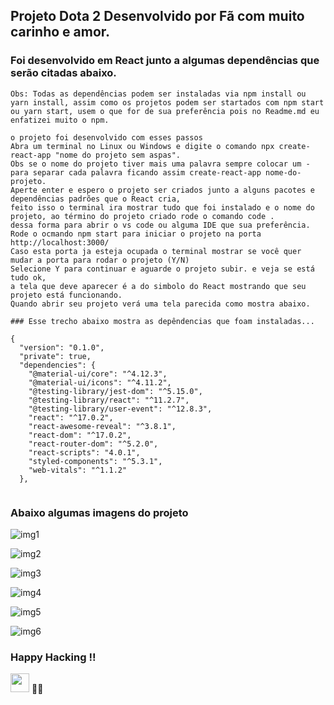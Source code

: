 ## Projeto Dota 2 Desenvolvido por Fã com muito carinho e amor.

### Foi desenvolvido em React junto a algumas dependências que serão citadas abaixo.

````
Obs: Todas as dependências podem ser instaladas via npm install ou yarn install, assim como os projetos podem ser startados com npm start
ou yarn start, usem o que for de sua preferência pois no Readme.md eu enfatizei muito o npm.

o projeto foi desenvolvido com esses passos
Abra um terminal no Linux ou Windows e digite o comando npx create-react-app "nome do projeto sem aspas".
Obs se o nome do projeto tiver mais uma palavra sempre colocar um -para separar cada palavra ficando assim create-react-app nome-do-projeto.
Aperte enter e espero o projeto ser criados junto a alguns pacotes e dependências padrões que o React cria,
feito isso o terminal ira mostrar tudo que foi instalado e o nome do projeto, ao término do projeto criado rode o comando code .
dessa forma para abrir o vs code ou alguma IDE que sua preferência.
Rode o ocmando npm start para iniciar o projeto na porta http://localhost:3000/
Caso esta porta ja esteja ocupada o terminal mostrar se você quer mudar a porta para rodar o projeto (Y/N)
Selecione Y para continuar e aguarde o projeto subir. e veja se está tudo ok,
a tela que deve aparecer é a do simbolo do React mostrando que seu projeto está funcionando.
Quando abrir seu projeto verá uma tela parecida como mostra abaixo.
````
````
### Esse trecho abaixo mostra as depêndencias que foam instaladas...

{
  "version": "0.1.0",
  "private": true,
  "dependencies": {
    "@material-ui/core": "^4.12.3",
    "@material-ui/icons": "^4.11.2",
    "@testing-library/jest-dom": "^5.15.0",
    "@testing-library/react": "^11.2.7",
    "@testing-library/user-event": "^12.8.3",
    "react": "^17.0.2",
    "react-awesome-reveal": "^3.8.1",
    "react-dom": "^17.0.2",
    "react-router-dom": "^5.2.0",
    "react-scripts": "4.0.1",
    "styled-components": "^5.3.1",
    "web-vitals": "^1.1.2"
  },
  
  ````
  
  ### Abaixo algumas imagens do projeto
  
![img1](https://user-images.githubusercontent.com/78483210/151105304-2e5ee7e7-e104-4453-85b1-cd22ca4f8e5f.png)

![img2](https://user-images.githubusercontent.com/78483210/151105309-c859fec4-8eb1-4461-9b52-3835f203e240.png)

![img3](https://user-images.githubusercontent.com/78483210/151105313-5297f2fd-bb47-4ba9-a287-13b8d1db3c09.png)

![img4](https://user-images.githubusercontent.com/78483210/151105315-d75a1893-a1b7-4641-8b71-5dab4ef457a3.png)

![img5](https://user-images.githubusercontent.com/78483210/151105318-67658dbc-4a05-42b4-b0de-6ec1450a55e3.png)

![img6](https://user-images.githubusercontent.com/78483210/151105321-35bbc07a-4c29-4861-af35-6b97447ac580.png)


### Happy Hacking !!

<img src="https://raw.githubusercontent.com/kaueMarques/kaueMarques/master/hi.gif" width="30px"> 🚀🚀
  
  
